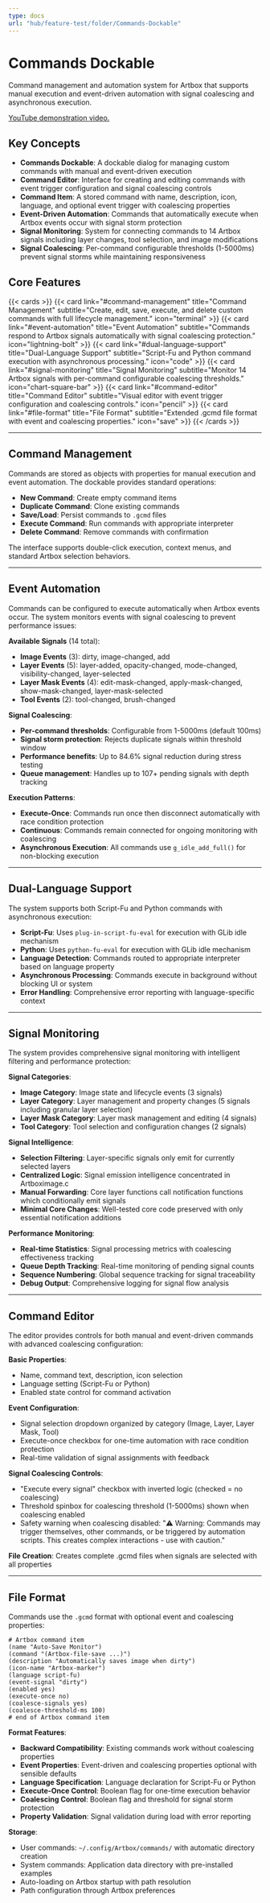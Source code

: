 ```yaml
---
type: docs
url: "hub/feature-test/folder/Commands-Dockable"
---
```


# Commands Dockable

Command management and automation system for Artbox that supports manual execution and event-driven automation with signal coalescing and asynchronous execution.

[YouTube demonstration video.](https://youtu.be/gzhXuNBbSFM)

## Key Concepts

- **Commands Dockable**: A dockable dialog for managing custom commands with manual and event-driven execution
- **Command Editor**: Interface for creating and editing commands with event trigger configuration and signal coalescing controls
- **Command Item**: A stored command with name, description, icon, language, and optional event trigger with coalescing properties
- **Event-Driven Automation**: Commands that automatically execute when Artbox events occur with signal storm protection
- **Signal Monitoring**: System for connecting commands to 14 Artbox signals including layer changes, tool selection, and image modifications
- **Signal Coalescing**: Per-command configurable thresholds (1-5000ms) prevent signal storms while maintaining responsiveness

## Core Features

{{< cards >}}
  {{< card link="#command-management" title="Command Management" subtitle="Create, edit, save, execute, and delete custom commands with full lifecycle management." icon="terminal" >}}
  {{< card link="#event-automation" title="Event Automation" subtitle="Commands respond to Artbox signals automatically with signal coalescing protection." icon="lightning-bolt" >}}
  {{< card link="#dual-language-support" title="Dual-Language Support" subtitle="Script-Fu and Python command execution with asynchronous processing." icon="code" >}}
  {{< card link="#signal-monitoring" title="Signal Monitoring" subtitle="Monitor 14 Artbox signals with per-command configurable coalescing thresholds." icon="chart-square-bar" >}}
  {{< card link="#command-editor" title="Command Editor" subtitle="Visual editor with event trigger configuration and coalescing controls." icon="pencil" >}}
  {{< card link="#file-format" title="File Format" subtitle="Extended .gcmd file format with event and coalescing properties." icon="save" >}}
{{< /cards >}}

---

## Command Management

Commands are stored as objects with properties for manual execution and event automation. The dockable provides standard operations:

- **New Command**: Create empty command items
- **Duplicate Command**: Clone existing commands
- **Save/Load**: Persist commands to `.gcmd` files
- **Execute Command**: Run commands with appropriate interpreter
- **Delete Command**: Remove commands with confirmation

The interface supports double-click execution, context menus, and standard Artbox selection behaviors.

---

## Event Automation

Commands can be configured to execute automatically when Artbox events occur. The system monitors events with signal coalescing to prevent performance issues:

**Available Signals** (14 total):

- **Image Events** (3): dirty, image-changed, add
- **Layer Events** (5): layer-added, opacity-changed, mode-changed, visibility-changed, layer-selected  
- **Layer Mask Events** (4): edit-mask-changed, apply-mask-changed, show-mask-changed, layer-mask-selected
- **Tool Events** (2): tool-changed, brush-changed

**Signal Coalescing**:

- **Per-command thresholds**: Configurable from 1-5000ms (default 100ms)
- **Signal storm protection**: Rejects duplicate signals within threshold window
- **Performance benefits**: Up to 84.6% signal reduction during stress testing
- **Queue management**: Handles up to 107+ pending signals with depth tracking

**Execution Patterns**:

- **Execute-Once**: Commands run once then disconnect automatically with race condition protection
- **Continuous**: Commands remain connected for ongoing monitoring with coalescing
- **Asynchronous Execution**: All commands use `g_idle_add_full()` for non-blocking execution

---

## Dual-Language Support

The system supports both Script-Fu and Python commands with asynchronous execution:

- **Script-Fu**: Uses `plug-in-script-fu-eval` for execution with GLib idle mechanism
- **Python**: Uses `python-fu-eval` for execution with GLib idle mechanism
- **Language Detection**: Commands routed to appropriate interpreter based on language property
- **Asynchronous Processing**: Commands execute in background without blocking UI or system
- **Error Handling**: Comprehensive error reporting with language-specific context

---

## Signal Monitoring

The system provides comprehensive signal monitoring with intelligent filtering and performance protection:

**Signal Categories**:

- **Image Category**: Image state and lifecycle events (3 signals)
- **Layer Category**: Layer management and property changes (5 signals including granular layer selection)
- **Layer Mask Category**: Layer mask management and editing (4 signals)
- **Tool Category**: Tool selection and configuration changes (2 signals)

**Signal Intelligence**:

- **Selection Filtering**: Layer-specific signals only emit for currently selected layers
- **Centralized Logic**: Signal emission intelligence concentrated in Artboximage.c
- **Manual Forwarding**: Core layer functions call notification functions which conditionally emit signals
- **Minimal Core Changes**: Well-tested core code preserved with only essential notification additions

**Performance Monitoring**:

- **Real-time Statistics**: Signal processing metrics with coalescing effectiveness tracking
- **Queue Depth Tracking**: Real-time monitoring of pending signal counts
- **Sequence Numbering**: Global sequence tracking for signal traceability
- **Debug Output**: Comprehensive logging for signal flow analysis

---

## Command Editor

The editor provides controls for both manual and event-driven commands with advanced coalescing configuration:

**Basic Properties**:

- Name, command text, description, icon selection
- Language setting (Script-Fu or Python)
- Enabled state control for command activation

**Event Configuration**:

- Signal selection dropdown organized by category (Image, Layer, Layer Mask, Tool)
- Execute-once checkbox for one-time automation with race condition protection
- Real-time validation of signal assignments with feedback

**Signal Coalescing Controls**:

- "Execute every signal" checkbox with inverted logic (checked = no coalescing)
- Threshold spinbox for coalescing threshold (1-5000ms) shown when coalescing enabled
- Safety warning when coalescing disabled: "⚠️ Warning: Commands may trigger themselves, other commands, or be triggered by automation scripts. This creates complex interactions - use with caution."

**File Creation**: Creates complete .gcmd files when signals are selected with all properties

---

## File Format

Commands use the `.gcmd` format with optional event and coalescing properties:

```text
# Artbox command item
(name "Auto-Save Monitor")
(command "(Artbox-file-save ...)")
(description "Automatically saves image when dirty")
(icon-name "Artbox-marker")
(language script-fu)
(event-signal "dirty")
(enabled yes)
(execute-once no)
(coalesce-signals yes)
(coalesce-threshold-ms 100)
# end of Artbox command item
```

**Format Features**:

- **Backward Compatibility**: Existing commands work without coalescing properties
- **Event Properties**: Event-driven and coalescing properties optional with sensible defaults
- **Language Specification**: Language declaration for Script-Fu or Python
- **Execute-Once Control**: Boolean flag for one-time execution behavior
- **Coalescing Control**: Boolean flag and threshold for signal storm protection
- **Property Validation**: Signal validation during load with error reporting

**Storage**:

- User commands: `~/.config/Artbox/commands/` with automatic directory creation
- System commands: Application data directory with pre-installed examples
- Auto-loading on Artbox startup with path resolution
- Path configuration through Artbox preferences
